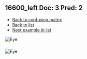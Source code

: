 ## 16600_left Doc: 3 Pred: 2
- [Back to confusion matrix](https://github.com/juliandewit/kaggle_retinopathy/blob/master/matrix.md)
- [Back to list](https://github.com/juliandewit/kaggle_retinopathy/blob/master/lists/32/list.md)
- [Next example in list](https://github.com/juliandewit/kaggle_retinopathy/blob/master/lists/32/17/17114_left.md)

![Eye](https://retinopaty.blob.core.windows.net/size1024/16600_left_3.jpeg)

### 

![Eye]()
